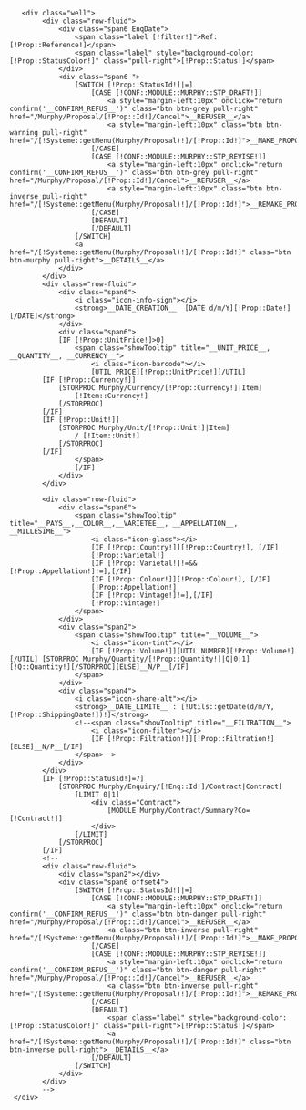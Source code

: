        <div class="well">
            <div class="row-fluid">
                <div class="span6 EnqDate">
                    <span class="label [!filter!]">Ref: [!Prop::Reference!]</span>
                	<span class="label" style="background-color:[!Prop::StatusColor!]" class="pull-right">[!Prop::Status!]</span>
                </div>
                <div class="span6 ">
                    [SWITCH [!Prop::StatusId!]|=]
                        [CASE [!CONF::MODULE::MURPHY::STP_DRAFT!]]
                            <a style="margin-left:10px" onclick="return confirm('__CONFIRM_REFUS__')" class="btn btn-grey pull-right" href="/Murphy/Proposal/[!Prop::Id!]/Cancel">__REFUSER__</a>
                            <a style="margin-left:10px" class="btn btn-warning pull-right" href="/[!Systeme::getMenu(Murphy/Proposal)!]/[!Prop::Id!]">__MAKE_PROPOSAL__</a>
                        [/CASE]
                        [CASE [!CONF::MODULE::MURPHY::STP_REVISE!]]
                            <a style="margin-left:10px" onclick="return confirm('__CONFIRM_REFUS__')" class="btn btn-grey pull-right" href="/Murphy/Proposal/[!Prop::Id!]/Cancel">__REFUSER__</a>
                            <a style="margin-left:10px" class="btn btn-inverse pull-right" href="/[!Systeme::getMenu(Murphy/Proposal)!]/[!Prop::Id!]">__REMAKE_PROPOSAL__</a>
                        [/CASE]
                        [DEFAULT]
                        [/DEFAULT]
                    [/SWITCH]
                    <a href="/[!Systeme::getMenu(Murphy/Proposal)!]/[!Prop::Id!]" class="btn btn-murphy pull-right">__DETAILS__</a>
                </div>
            </div>
            <div class="row-fluid">
                <div class="span6">
                    <i class="icon-info-sign"></i>
                    <strong>__DATE_CREATION__  [DATE d/m/Y][!Prop::Date!][/DATE]</strong>
                </div>
                <div class="span6">
                [IF [!Prop::UnitPrice!]>0]
                    <span class="showTooltip" title="__UNIT_PRICE__, __QUANTITY__, __CURRENCY__">
                        <i class="icon-barcode"></i>
                        [UTIL PRICE][!Prop::UnitPrice!][/UTIL]
			[IF [!Prop::Currency!]]
				[STORPROC Murphy/Currency/[!Prop::Currency!]|Item]
					[!Item::Currency!]
				[/STORPROC]
			[/IF]
			[IF [!Prop::Unit!]]
				[STORPROC Murphy/Unit/[!Prop::Unit!]|Item]
					/ [!Item::Unit!]
				[/STORPROC]
			[/IF]
                    </span>
                    [/IF]
                </div>
            </div>
            
            <div class="row-fluid">
                <div class="span6">
                    <span class="showTooltip" title="__PAYS__,__COLOR__,__VARIETEE__, __APPELLATION__, __MILLESIME__">
                        <i class="icon-glass"></i>
                        [IF [!Prop::Country!]][!Prop::Country!], [/IF]
                        [!Prop::Varietal!]
                        [IF [!Prop::Varietal!]!=&&[!Prop::Appellation!]!=],[/IF]
                        [IF [!Prop::Colour!]][!Prop::Colour!], [/IF]
                        [!Prop::Appellation!]
                        [IF [!Prop::Vintage!]!=],[/IF]
                        [!Prop::Vintage!]
                    </span>
                </div>
                <div class="span2">
                    <span class="showTooltip" title="__VOLUME__">
                        <i class="icon-tint"></i>
                        [IF [!Prop::Volume!]][UTIL NUMBER][!Prop::Volume!][/UTIL] [STORPROC Murphy/Quantity/[!Prop::Quantity!]|Q|0|1] [!Q::Quantity!][/STORPROC][ELSE]__N/P__[/IF]
                    </span>
                </div>
                <div class="span4">
                    <i class="icon-share-alt"></i>
                    <strong>__DATE_LIMITE__ : [!Utils::getDate(d/m/Y,[!Prop::ShippingDate!])!]</strong>
                    <!--<span class="showTooltip" title="__FILTRATION__">
                        <i class="icon-filter"></i>
                        [IF [!Prop::Filtration!]][!Prop::Filtration!][ELSE]__N/P__[/IF]
                    </span>-->
                </div>
            </div>
            [IF [!Prop::StatusId!]=7]
                [STORPROC Murphy/Enquiry/[!Enq::Id!]/Contract|Contract]
                    [LIMIT 0|1]
                        <div class="Contract">
                            [MODULE Murphy/Contract/Summary?Co=[!Contract!]]
                        </div>
                    [/LIMIT]
                [/STORPROC]
            [/IF]
            <!--
            <div class="row-fluid">
                <div class="span2"></div>
                <div class="span6 offset4">
                    [SWITCH [!Prop::StatusId!]|=]
                        [CASE [!CONF::MODULE::MURPHY::STP_DRAFT!]]
                            <a style="margin-left:10px" onclick="return confirm('__CONFIRM_REFUS__')" class="btn btn-danger pull-right" href="/Murphy/Proposal/[!Prop::Id!]/Cancel">__REFUSER__</a>
                            <a class="btn btn-inverse pull-right" href="/[!Systeme::getMenu(Murphy/Proposal)!]/[!Prop::Id!]">__MAKE_PROPOSAL__</a>
                        [/CASE]
                        [CASE [!CONF::MODULE::MURPHY::STP_REVISE!]]
                            <a style="margin-left:10px" onclick="return confirm('__CONFIRM_REFUS__')" class="btn btn-danger pull-right" href="/Murphy/Proposal/[!Prop::Id!]/Cancel">__REFUSER__</a>
                            <a class="btn btn-inverse pull-right" href="/[!Systeme::getMenu(Murphy/Proposal)!]/[!Prop::Id!]">__REMAKE_PROPOSAL__</a>
                        [/CASE]
                        [DEFAULT]
		                	<span class="label" style="background-color:[!Prop::StatusColor!]" class="pull-right">[!Prop::Status!]</span>
		                    <a href="/[!Systeme::getMenu(Murphy/Proposal)!]/[!Prop::Id!]" class="btn btn-inverse pull-right">__DETAILS__</a>
                        [/DEFAULT]
                    [/SWITCH]
                </div>
            </div>
            -->
     </div>
